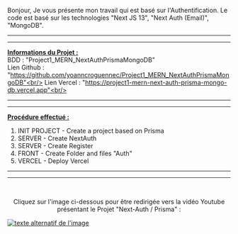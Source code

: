 Bonjour,
Je vous présente mon travail qui est basé sur l'Authentification. Le code est basé sur les technologies "Next JS 13", "Next Auth (Email)", "MongoDB".

***
***

<b><u>Informations du Projet :</u></b><br/>
BDD : "Project1_MERN_NextAuthPrismaMongoDB"<br/>
Lien Github : "https://github.com/yoanncroguennec/Project1_MERN_NextAuthPrismaMongoDB"<br/>
Lien Vercel : "https://project1-mern-next-auth-prisma-mongo-db.vercel.app"<br/>

***
***

<b><u>Procédure effectué :</u></b><br/>
1. INIT PROJECT - Create a project based on Prisma
2. SERVER - Create NextAuth
3. SERVER - Create Register
4. FRONT - Create Folder and files "Auth"
5. VERCEL - Deploy Vercel

***
***
<br />

<p style="text-align: center;">Cliquez sur l'image ci-dessous pour être redirigée vers la vidéo Youtube présentant le Projet "Next-Auth / Prisma" :</p>

[![texte alternatif de l'image](https://res.cloudinary.com/dky2vpnyr/image/upload/v1688331524/MyPortfolio/Project1_mern_next_auth_with_prisma_and_mongodb/Project1_mern_next_auth_with_prisma_and_mongodb_a3xnif.png)](https://www.youtube.com/watch?v=nUbANDzUB34 "Youtube : Présentation Next Auth Email - Prisma - Next 13
")

